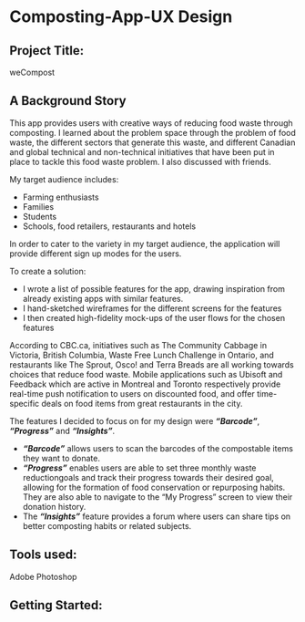 # Composting-App-UX Design
## Project Title:
weCompost

## A Background Story
This app provides users with creative ways of reducing food waste through composting.  I learned about the problem space through the 
problem of food waste, the different sectors that generate this waste, and different Canadian and global technical and 
non-technical initiatives that have been put in place to tackle this food waste problem. I also discussed with friends. 

My target audience includes:
* Farming enthusiasts
* Families
* Students
* Schools, food retailers, restaurants and hotels

In order to cater to the variety in my target audience, the application will provide different sign up modes for the users. 

To create a solution:
* I wrote a list of possible features for the app, drawing inspiration from already existing apps with similar features. 
* I hand-sketched wireframes for the different screens for the features
* I then created high-fidelity mock-ups of the user flows for the chosen features

According to CBC.ca, initiatives such as The Community Cabbage in Victoria, British Columbia, Waste Free Lunch Challenge in Ontario, and 
restaurants like The Sprout, Osco! and Terra Breads are all working towards choices that reduce food waste. Mobile applications such as 
Ubisoft and Feedback which are active in Montreal and Toronto respectively provide real-time push notification to users on discounted food, and offer time-specific deals on food 
items from great restaurants in the city.

The features I decided to focus on for my design were **_“Barcode”_**, **_“Progress”_** and **_“Insights”_**. 
* **_“Barcode”_** allows users to scan the barcodes of the compostable items they want to donate.
* **_“Progress”_** enables users are able to set three monthly waste reductiongoals and track their progress towards their desired goal, 
allowing for the formation of food conservation or repurposing habits. They are also able to navigate to the “My Progress” 
screen to view their donation history.
* The **_“Insights”_** feature provides a forum where users can share tips on better composting habits or related subjects.

## Tools used: 
Adobe Photoshop

## Getting Started:
